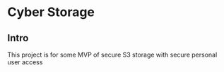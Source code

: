 # Cyber Storage

## Intro

This project is for some MVP of secure S3 storage with secure personal user access
